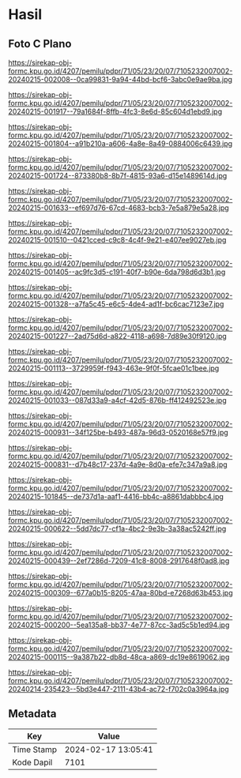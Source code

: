 # Hasil

## Foto C Plano

https://sirekap-obj-formc.kpu.go.id/4207/pemilu/pdpr/71/05/23/20/07/7105232007002-20240215-002008--0ca99831-9a94-44bd-bcf6-3abc0e9ae9ba.jpg

https://sirekap-obj-formc.kpu.go.id/4207/pemilu/pdpr/71/05/23/20/07/7105232007002-20240215-001917--79a1684f-8ffb-4fc3-8e6d-85c604d1ebd9.jpg

https://sirekap-obj-formc.kpu.go.id/4207/pemilu/pdpr/71/05/23/20/07/7105232007002-20240215-001804--a91b210a-a606-4a8e-8a49-0884006c6439.jpg

https://sirekap-obj-formc.kpu.go.id/4207/pemilu/pdpr/71/05/23/20/07/7105232007002-20240215-001724--873380b8-8b7f-4815-93a6-d15e1489614d.jpg

https://sirekap-obj-formc.kpu.go.id/4207/pemilu/pdpr/71/05/23/20/07/7105232007002-20240215-001633--ef697d76-67cd-4683-bcb3-7e5a879e5a28.jpg

https://sirekap-obj-formc.kpu.go.id/4207/pemilu/pdpr/71/05/23/20/07/7105232007002-20240215-001510--0421cced-c9c8-4c4f-9e21-e407ee9027eb.jpg

https://sirekap-obj-formc.kpu.go.id/4207/pemilu/pdpr/71/05/23/20/07/7105232007002-20240215-001405--ac9fc3d5-c191-40f7-b90e-6da798d6d3b1.jpg

https://sirekap-obj-formc.kpu.go.id/4207/pemilu/pdpr/71/05/23/20/07/7105232007002-20240215-001328--a7fa5c45-e6c5-4de4-ad1f-bc6cac7123e7.jpg

https://sirekap-obj-formc.kpu.go.id/4207/pemilu/pdpr/71/05/23/20/07/7105232007002-20240215-001227--2ad75d6d-a822-4118-a698-7d89e30f9120.jpg

https://sirekap-obj-formc.kpu.go.id/4207/pemilu/pdpr/71/05/23/20/07/7105232007002-20240215-001113--3729959f-f943-463e-9f0f-5fcae01c1bee.jpg

https://sirekap-obj-formc.kpu.go.id/4207/pemilu/pdpr/71/05/23/20/07/7105232007002-20240215-001033--087d33a9-a4cf-42d5-876b-ff412492523e.jpg

https://sirekap-obj-formc.kpu.go.id/4207/pemilu/pdpr/71/05/23/20/07/7105232007002-20240215-000931--34f125be-b493-487a-96d3-0520168e57f9.jpg

https://sirekap-obj-formc.kpu.go.id/4207/pemilu/pdpr/71/05/23/20/07/7105232007002-20240215-000831--d7b48c17-237d-4a9e-8d0a-efe7c347a9a8.jpg

https://sirekap-obj-formc.kpu.go.id/4207/pemilu/pdpr/71/05/23/20/07/7105232007002-20240215-101845--de737d1a-aaf1-4416-bb4c-a8861dabbbc4.jpg

https://sirekap-obj-formc.kpu.go.id/4207/pemilu/pdpr/71/05/23/20/07/7105232007002-20240215-000622--5dd7dc77-cf1a-4bc2-9e3b-3a38ac5242ff.jpg

https://sirekap-obj-formc.kpu.go.id/4207/pemilu/pdpr/71/05/23/20/07/7105232007002-20240215-000439--2ef7286d-7209-41c8-8008-2917648f0ad8.jpg

https://sirekap-obj-formc.kpu.go.id/4207/pemilu/pdpr/71/05/23/20/07/7105232007002-20240215-000309--677a0b15-8205-47aa-80bd-e7268d63b453.jpg

https://sirekap-obj-formc.kpu.go.id/4207/pemilu/pdpr/71/05/23/20/07/7105232007002-20240215-000200--5ea135a8-bb37-4e77-87cc-3ad5c5b1ed94.jpg

https://sirekap-obj-formc.kpu.go.id/4207/pemilu/pdpr/71/05/23/20/07/7105232007002-20240215-000115--9a387b22-db8d-48ca-a869-dc19e8619062.jpg

https://sirekap-obj-formc.kpu.go.id/4207/pemilu/pdpr/71/05/23/20/07/7105232007002-20240214-235423--5bd3e447-2111-43b4-ac72-f702c0a3964a.jpg


## Metadata

| Key        | Value               |
| ---------- | ------------------- |
| Time Stamp | 2024-02-17 13:05:41 |
| Kode Dapil | 7101                |



